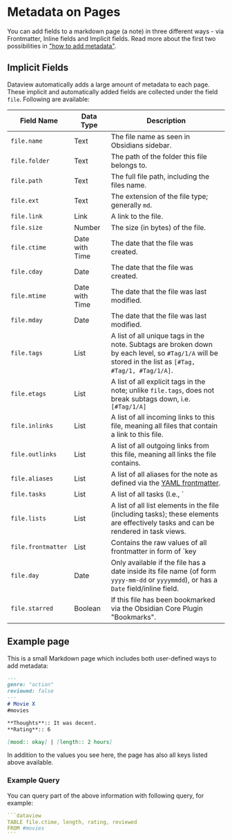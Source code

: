 # Metadata on Pages

You can add fields to a markdown page (a note) in three different ways - via Frontmatter, Inline fields and Implicit fields. Read more about the first two possibilities in ["how to add metadata"](./add-metadata.md).

## Implicit Fields

Dataview automatically adds a large amount of metadata to each page. These implicit and automatically added fields are collected under the field `file`. Following are available:

| Field Name | Data Type | Description |
| --------------------- | --------- | ----------- |
| `file.name` | Text | The file name as seen in Obsidians sidebar. |
| `file.folder` | Text | The path of the folder this file belongs to. |
| `file.path` | Text | The full file path, including the files name. |
| `file.ext` | Text | The extension of the file type; generally `md`. |
| `file.link` | Link | A link to the file. |
| `file.size` | Number | The size (in bytes) of the file. |
| `file.ctime` | Date with Time | The date that the file was created. |
| `file.cday` | Date | The date that the file was created. |
| `file.mtime` | Date with Time | The date that the file was last modified. |
| `file.mday` | Date | The date that the file was last modified. |
| `file.tags` | List | A list of all unique tags in the note. Subtags are broken down by each level, so `#Tag/1/A` will be stored in the list as `[#Tag, #Tag/1, #Tag/1/A]`. |
| `file.etags` | List | A list of all explicit tags in the note; unlike `file.tags`, does not break subtags down, i.e. `[#Tag/1/A]` |
| `file.inlinks` | List | A list of all incoming links to this file, meaning all files that contain a link to this file. |
| `file.outlinks` | List | A list of all outgoing links from this file, meaning all links the file contains. |
| `file.aliases` | List | A list of all aliases for the note as defined via the [YAML frontmatter](https://help.obsidian.md/How+to/Add+aliases+to+note). |
| `file.tasks` | List | A list of all tasks (I.e., `| [ ] some task`) in this file. |
| `file.lists` | List | A list of all list elements in the file (including tasks); these elements are effectively tasks and can be rendered in task views. |
| `file.frontmatter` | List | Contains the raw values of all frontmatter in form of `key | value` text values; mainly useful for checking raw frontmatter values or for dynamically listing frontmatter keys. |
| `file.day` | Date | Only available if the file has a date inside its file name (of form `yyyy-mm-dd` or `yyyymmdd`), or has a `Date` field/inline field. |
| `file.starred` | Boolean | If this file has been bookmarked via the Obsidian Core Plugin "Bookmarks". |

## Example page

This is a small Markdown page which includes both user-defined ways to add metadata:

```markdown
---
genre: "action"
reviewed: false
---
# Movie X
#movies

**Thoughts**:: It was decent.
**Rating**:: 6

[mood:: okay] | [length:: 2 hours]
```

In addition to the values you see here, the page has also all keys listed above available.

### Example Query

You can query part of the above information with following query, for example:

~~~yaml
```dataview
TABLE file.ctime, length, rating, reviewed
FROM #movies
```
~~~
